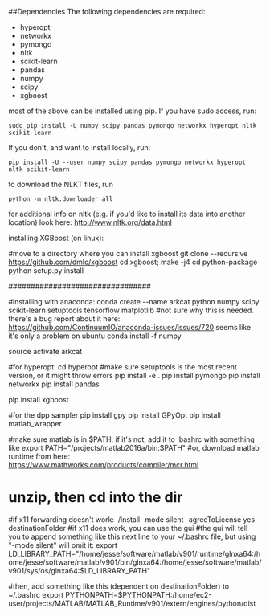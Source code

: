 ##Dependencies
The following dependencies are required:

* hyperopt
* networkx
* pymongo
* nltk
* scikit-learn
* pandas
* numpy
* scipy
* xgboost

most of the above can be installed using pip. If you have sudo access, run:

    sudo pip install -U numpy scipy pandas pymongo networkx hyperopt nltk scikit-learn

If you don't, and want to install locally, run:

    pip install -U --user numpy scipy pandas pymongo networkx hyperopt nltk scikit-learn

to download the NLKT files, run 

    python -m nltk.downloader all

for additional info on nltk (e.g. if you'd like to install its data into another location) look here: http://www.nltk.org/data.html


installing XGBoost (on linux):

#move to a directory where you can install xgboost
git clone --recursive https://github.com/dmlc/xgboost
cd xgboost; make -j4
cd python-package
python setup.py install


################################

#installing with anaconda:
conda create --name arkcat python numpy scipy scikit-learn setuptools tensorflow matplotlib
#not sure why this is needed. there's a bug report about it here: https://github.com/ContinuumIO/anaconda-issues/issues/720 seems like it's only a problem on ubuntu
conda install  -f  numpy

source activate arkcat

#for hyperopt:
cd hyperopt
#make sure setuptools is the most recent version, or it might throw errors
pip install -e .
pip install pymongo
pip install networkx
pip install pandas

pip install xgboost

#for the dpp sampler
pip install gpy
pip install GPyOpt
pip install matlab_wrapper

#make sure matlab is in $PATH. if it's not, add it to .bashrc with something like export PATH="/projects/matlab2016a/bin:$PATH"
#or, download matlab runtime from here: https://www.mathworks.com/products/compiler/mcr.html
# unzip, then cd into the dir
#if x11 forwarding doesn't work:
./install -mode silent -agreeToLicense yes -destinationFolder <folder>
#if x11 does work, you can use the gui
#the gui will tell you to append something like this next line to your ~/.bashrc file, but using "-mode silent" will omit it:
export LD_LIBRARY_PATH="/home/jesse/software/matlab/v901/runtime/glnxa64:/home/jesse/software/matlab/v901/bin/glnxa64:/home/jesse/software/matlab/v901/sys/os/glnxa64:$LD_LIBRARY_PATH"


#then, add something like this (dependent on destinationFolder) to ~/.bashrc
export PYTHONPATH=$PYTHONPATH:/home/ec2-user/projects/MATLAB/MATLAB_Runtime/v901/extern/engines/python/dist

